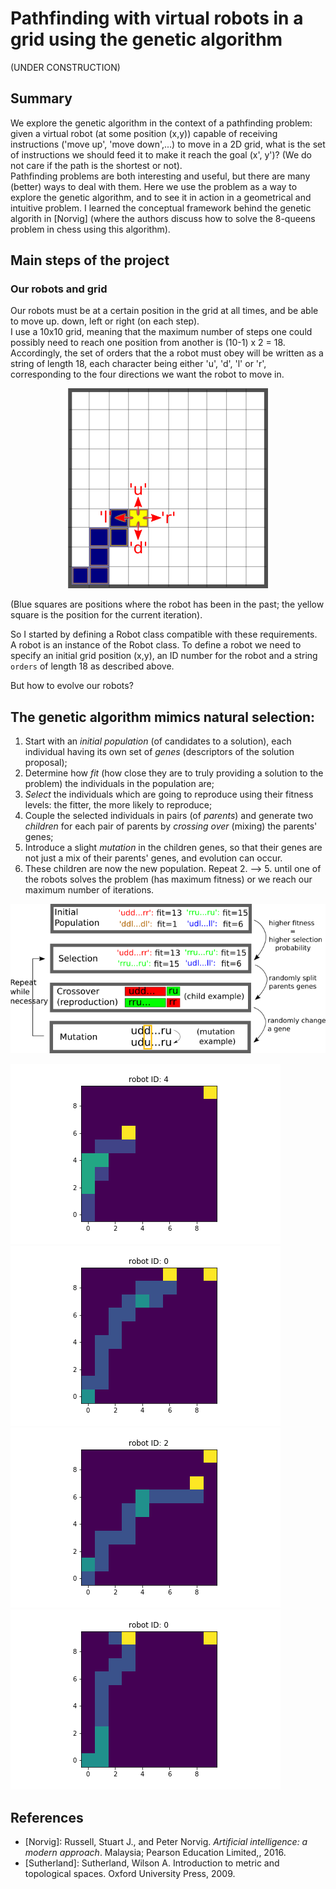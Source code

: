# Pathfinding with virtual robots in a grid using the genetic algorithm
(UNDER CONSTRUCTION)

## Summary

We explore the genetic algorithm in the context of a pathfinding problem: given a virtual robot (at some position (x,y)) capable of receiving instructions ('move up', 'move down',...) to move in a 2D grid, what is the set of instructions we should feed it to make it reach the goal (x', y')? (We do not care if the path is the shortest or not).   
Pathfinding problems are both interesting and useful, but there are many (better) ways to deal with them.
Here we use the problem as a way to explore the genetic algorithm, and to see it in action in a geometrical and intuitive problem. I learned the conceptual framework behind the genetic algorith in [Norvig] (where the authors discuss how to solve the 8-queens problem in chess using this algorithm).

## Main steps of the project

### Our robots and grid
  
Our robots must be at a certain position in the grid at all times, and be able to move up. down, left or right (on each step).  
I use a 10x10 grid, meaning that the maximum number of steps one could possibly need to reach one position from another is (10-1) x 2 = 18.
Accordingly, the set of orders that the a robot must obey will be written as a string of length 18, each character being either 'u', 'd', 'l' or 'r', corresponding to the four directions we want the robot to move in. 

<p align="center">
  <img src="images/grid.png" alt="hi" class="inline"/>
</p>
(Blue squares are positions where the robot has been in the past; the yellow square is the position for the current iteration).


So I started by defining a Robot class compatible with these requirements.
A robot is an instance of the Robot class.
To define a robot we need to specify an initial grid position (x,y), an ID number for the robot and a string `orders` of length 18 as described above.

But how to evolve our robots?

## The genetic algorithm mimics natural selection:

   1. Start with an *initial population* (of candidates to a solution), each individual having its own set of *genes* (descriptors of the solution proposal);
   2. Determine how *fit* (how close they are to truly providing a solution to the problem) the individuals in the population are;
   3. *Select* the individuals which are going to reproduce using their fitness levels: the fitter, the more likely to reproduce;
   4. Couple the selected individuals in pairs (of *parents*) and generate two *children* for each pair of parents by *crossing over* (mixing) the parents' genes;
   5. Introduce a slight *mutation* in the children genes, so that their genes are not just a mix of their parents' genes, and evolution can occur.
   6. These children are now the new population. Repeat 2. --> 5. until one of the robots solves the problem (has maximum fitness) or we reach our maximum number of iterations.
   
   <p align="center">
  <img src="images/scheme.png" alt="hi" class="inline"/>
</p>
   
    
   ![](images/BestRobot20.png) ![](images/BestRobot40.png) ![](images/BestRobot60.png) ![](images/BestRobot80.png)
   
   
   ## References

- [Norvig]: Russell, Stuart J., and Peter Norvig. *Artificial intelligence: a modern approach*. Malaysia; Pearson Education Limited,, 2016.
- [Sutherland]: Sutherland, Wilson A. Introduction to metric and topological spaces. Oxford University Press, 2009.
